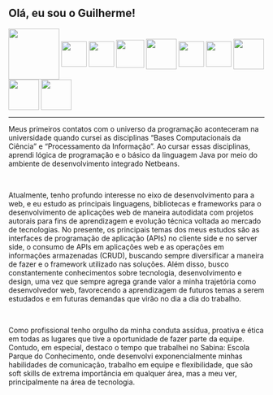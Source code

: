 <h2> Olá, eu sou o Guilherme!</h2>

<div>
	<img align="center" heigth="100" width="100" src="https://cdn.jsdelivr.net/gh/devicons/devicon/icons/linux/linux-original.svg" />
	<img align="center" heigth="40" width="50" src="https://cdn.jsdelivr.net/gh/devicons/devicon/icons/javascript/javascript-original.svg"/>
	<img align="center" heigth="40" width="50" src="https://cdn.jsdelivr.net/gh/devicons/devicon/icons/nodejs/nodejs-original.svg"/>
	<img align="center" heigth="45" width="55" src="https://cdn.jsdelivr.net/gh/devicons/devicon/icons/react/react-original-wordmark.svg"/>
	<img align="center" heigth="50" width="60" src="https://cdn.jsdelivr.net/gh/devicons/devicon/icons/jquery/jquery-plain-wordmark.svg"/>
	<img align="center" heigth="40" width="50" src="https://cdn.jsdelivr.net/gh/devicons/devicon/icons/html5/html5-original.svg"/>
	<img align="center" heigth="40" width="50" src="https://cdn.jsdelivr.net/gh/devicons/devicon/icons/css3/css3-original.svg"/>
	<img align="center" heigth="50" width="60" src="https://cdn.jsdelivr.net/gh/devicons/devicon/icons/sass/sass-original.svg"/>
	<img align="center" heigth="50" width="60" src="https://cdn.jsdelivr.net/gh/devicons/devicon/icons/bootstrap/bootstrap-original.svg"/>
  	<img align="center" heigth="50" width="60" src="https://cdn.jsdelivr.net/gh/devicons/devicon/icons/wordpress/wordpress-original.svg"/>
          
</div>
<hr>
<p>Meus primeiros contatos com o universo da programação aconteceram na universidade quando cursei as disciplinas “Bases Computacionais da Ciência” e “Processamento da Informação”. Ao cursar essas disciplinas, aprendi lógica de programação e o básico da linguagem Java por meio do ambiente de desenvolvimento integrado Netbeans.</p><br>
<p>Atualmente, tenho profundo interesse no eixo de desenvolvimento para a web, e eu estudo as principais linguagens, bibliotecas e frameworks para o desenvolvimento de aplicações web de maneira autodidata com projetos autorais para fins de aprendizagem e evolução técnica voltada ao mercado de tecnologias. No presente, os principais temas dos meus estudos são as interfaces de programação de aplicação (APIs) no cliente side e no server side, o consumo de APIs em aplicações web e as operações em informações armazenadas (CRUD), buscando sempre diversificar a maneira de fazer e o framework utilizado nas soluções. Além disso, busco constantemente conhecimentos sobre tecnologia, desenvolvimento e design, uma vez que sempre agrega grande valor a minha trajetória como desenvolvedor web, favorecendo a aprendizagem de futuros temas a serem estudados e em futuras demandas que virão no dia a dia do trabalho.</p><br>
<p>Como profissional tenho orgulho da minha conduta assídua, proativa e ética em todas as lugares que tive a oportunidade de fazer parte da equipe. Contudo, em especial, destaco o tempo que trabalhei no Sabina: Escola Parque do Conhecimento, onde desenvolvi exponencialmente minhas habilidades de comunicação, trabalho em equipe e flexibilidade, que são soft skills de extrema importância em qualquer área, mas a meu ver, principalmente na área de tecnologia.</p>
